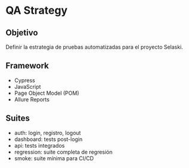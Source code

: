 # QA Strategy

## Objetivo
Definir la estrategia de pruebas automatizadas para el proyecto Selaski.

## Framework
- Cypress
- JavaScript
- Page Object Model (POM)
- Allure Reports

## Suites
- auth: login, registro, logout
- dashboard: tests post-login
- api: tests integrados
- regression: suite completa de regresión
- smoke: suite mínima para CI/CD

